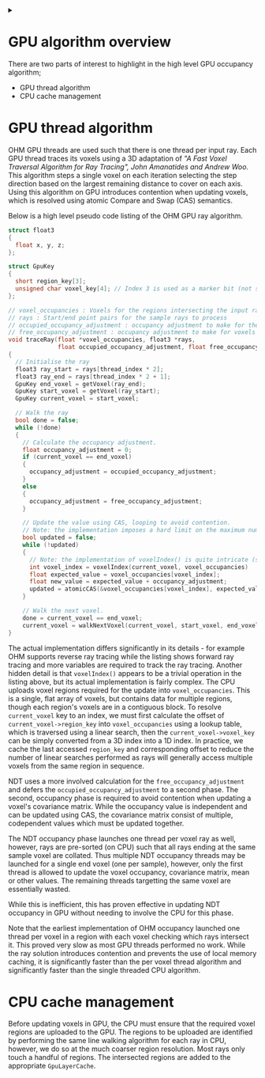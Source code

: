 <!--
Copyright (c) 2022
Commonwealth Scientific and Industrial Research Organisation (CSIRO)
ABN 41 687 119 230

Author: Kazys Stepanas

-->

<!-- Use details section to partly hide doxygen specific details of the page. -->
<details><summary></summary>
@page docgpualgorithm GPU algorithm overview
</details>

# GPU algorithm overview

There are two parts of interest to highlight in the high level GPU occupancy algorithm;

- GPU thread algorithm
- CPU cache management

# GPU thread algorithm

OHM GPU threads are used such that there is one thread per input ray. Each GPU thread traces its voxels using a 3D
adaptation of <em>"A Fast Voxel Traversal Algorithm for Ray Tracing", John Amanatides and Andrew Woo</em>. This
algorithm steps a single voxel on each iteration selecting the step direction based on the largest remaining distance
to cover on each axis. Using this algorithm on GPU introduces contention when updating voxels, which is resolved using
atomic Compare and Swap (CAS) semantics.

Below is a high level pseudo code listing of the OHM GPU ray algorithm.

```cpp
struct float3
{
  float x, y, z;
};

struct GpuKey
{
  short region_key[3];
  unsigned char voxel_key[4]; // Index 3 is used as a marker bit (not show below).
};

// voxel_occupancies : Voxels for the regions intersecting the input rays
// rays : Start/end point pairs for the sample rays to process
// occupied_occupancy_adjustment : occupancy adjustment to make for the end voxel.
// free_occupancy_adjustment : occupancy adjustment to make for voxels other than the end voxel.
void traceRay(float *voxel_occupancies, float3 *rays,
              float occupied_occupancy_adjustment, float free_occupancy_adjustment)
{
  // Initialise the ray
  float3 ray_start = rays[thread_index * 2];
  float3 ray_end = rays[thread_index * 2 + 1];
  GpuKey end_voxel = getVoxel(ray_end);
  GpuKey start_voxel = getVoxel(ray_start);
  GpuKey current_voxel = start_voxel;

  // Walk the ray
  bool done = false;
  while (!done)
  {
    // Calculate the occupancy adjustment.
    float occupancy_adjustment = 0;
    if (current_voxel == end_voxel)
    {
      occupancy_adjustment = occupied_occupancy_adjustment;
    }
    else
    {
      occupancy_adjustment = free_occupancy_adjustment;
    }

    // Update the value using CAS, looping to avoid contention.
    // Note: the implementation imposes a hard limit on the maximum number of attempts to be made.
    bool updated = false;
    while (!updated)
    {
      // Note: the implementation of voxelIndex() is quite intricate (see below)
      int voxel_index = voxelIndex(current_voxel, voxel_occupancies)
      float expected_value = voxel_occupancies[voxel_index];
      float new_value = expected_value + occupancy_adjustment;
      updated = atomicCAS(&voxel_occupancies[voxel_index], expected_value, new_value);
    }

    // Walk the next voxel.
    done = current_voxel == end_voxel;
    current_voxel = walkNextVoxel(current_voxel, start_voxel, end_voxel);
}
```

The actual implementation differs significantly in its details - for example OHM supports reverse ray tracing while
the listing shows forward ray tracing and more variables are required to track the ray tracing. Another hidden detail is
that `voxelIndex()` appears to be a trivial operation in the listing above, but its actual implementation is fairly
complex. The CPU uploads voxel regions required for the update into `voxel_occupancies`. This is a single, flat array of
voxels, but contains data for multiple regions, though each region's voxels are in a contiguous block. To resolve
`current_voxel` key to an index, we must first calculate the offset of `current_voxel->region_key` into
`voxel_occupancies` using a lookup table, which is traversed using a linear search, then the `current_voxel->voxel_key`
can be simply converted from a 3D index into a 1D index. In practice, we cache the last accessed `region_key` and
corresponding offset to reduce the number of linear searches performed as rays will generally access multiple voxels
from the same region in sequence.

NDT uses a more involved calculation for the `free_occupancy_adjustment` and defers the `occupied_occupancy_adjustment`
to a second phase. The second, occupancy phase is required to avoid contention when updating a voxel's covariance
matrix. While the occupancy value is independent and can be updated using CAS, the covariance matrix consist of
multiple, codependent values which must be updated together.

The NDT occupancy phase launches one thread per voxel ray as well, however, rays are pre-sorted (on CPU) such that all
rays ending at the same sample voxel are collated. Thus multiple NDT occupancy threads may be launched for a single end
voxel (one per sample), however, only the first thread is allowed to update the voxel occupancy, covariance matrix, mean
or other values. The remaining threads targetting the same voxel are essentially wasted.

While this is inefficient, this has proven effective in updating NDT occupancy in GPU without needing to involve the
CPU for this phase.

Note that the earliest implementation of OHM occupancy launched one thread per voxel in a region with each voxel
checking which rays intersect it. This proved very slow as most GPU threads performed no work. While the ray solution
introduces contention and prevents the use of local memory caching, it is significantly faster than the per voxel thread
algorithm and significantly faster than the single threaded CPU algorithm.

# CPU cache management

Before updating voxels in GPU, the CPU must ensure that the required voxel regions are uploaded to the GPU. The regions
to be uploaded are identified by performing the same line walking algorithm for each ray in CPU, however, we do so at
the much coarser region resolution. Most rays only touch a handful of regions. The intersected regions are added to the
appropriate `GpuLayerCache`.
